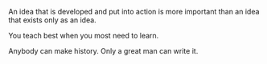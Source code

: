 An idea that is developed and put into action is more important than an idea that exists only as an idea.

You teach best when you most need to learn.

Anybody can make history. Only a great man can write it.